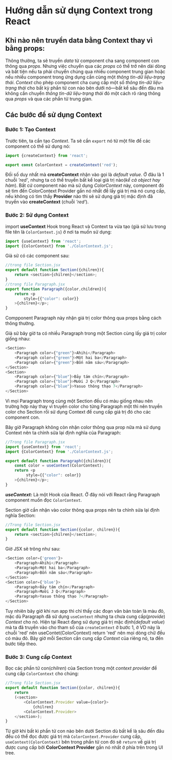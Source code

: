 # Hướng dẫn sử dụng Context trong React
## Khi nào nên truyền data bằng Context thay vì bằng props:
Thông thường, ta sẽ truyền *data* từ component cha sang component con thông qua *props*. Nhưng việc chuyển qua các *props* có thể trở nên dài dòng và bất tiện nếu ta phải chuyển chúng qua nhiều component trung gian hoặc nếu nhiều component trong ứng dụng cần cùng một *thông tin-dữ liệu-trạng thái*. *Context* cho phép component cha cung cấp một số *thông tin-dữ liệu-trạng thái* cho bất kỳ phần tử con nào bên dưới nó—bất kể sâu đến đâu mà không cần chuyển *thông tin-dữ liệu-trạng thái* đó một cách rõ ràng thông qua *props* và qua các phần tử trung gian.

## Các bước để sử dụng Context
### Bước 1: Tạo Context
Trước tiên, ta cần tạo *Context*. Ta sẽ cần `export` nó từ một file để các component có thể sử dụng nó:

```js
import {createContext} from 'react';

export const ColorContext = createContext('red');
```
Đối số duy nhất mà  **createContext** nhận vào gọi là *default value*. Ở đâu là 1 chuỗi *'red'*, nhưng ta có thể truyền bất kể loại giá trị nào(*kể cả object hay hàm*). Bất cứ component nào mà sử dụng *ColorContext* này, component đó sẽ tìm đến  ColorContext Provider gần nó nhất để lấy giá trị mà nó cung cấp, nếu không có tìm thấy **Provider** nào thì sẽ sử dụng giá trị mặc định đã truyền vào **createContext** (chuỗi *'red'*).

### Bước 2: Sử dụng Context
import **useContext** Hook trong React và Context ta vừa tạo (giả sử lưu trong file tên là `ColorContext.js`) ở nơi ta muốn sử dụng:
```js
import {useContext} from 'react';
import {ColorContext} from './ColorContext.js';
```

Giả sử có các component sau:
```js
//trong file Section.jsx
export default function Section({chilren}){
    return <section>{chilren}</section>;
}
//trong file Paragraph.jsx
export function Paragraph({color,children}){
    return <p
        style={{"color": color}}
    >{chilren}</p>;
}

```
Compponent Paragraph này nhận giá trị color thông qua props bằng cách thông thường.

Giả sử bây giờ ta có nhiều Paragraph trong một Section cùng lấy giá trị color giống nhau:
```js
<Section>
    <Paragraph color={"green"}>Ahihi</Paragraph>
    <Paragraph color={"green"}>Một hai ba</Paragraph>
    <Paragraph color={"green"}>Bốn năm sáu</Paragraph>
</Section>
<Section>
    <Paragraph color={"blue"}>Bảy tám chín</Paragraph>
    <Paragraph color={"blue"}>Mười J Q</Paragraph>
    <Paragraph color={"blue"}>Yasuo thông thạo 7</Paragraph>
</Section>
``` 

Vì mọi Paragraph trong cùng một Section đều có màu giống nhau nên trường hợp này thay vì truyền color cho từng Paragraph một thì nên truyền color cho Section rồi sử dụng Context để cung cấp giá trị đó cho các component con.

Bây giờ Paragraph không còn nhận color thông qua prop nữa mà sử dụng Context nên ta chỉnh sửa lại định nghĩa của Paragraph: 
```js
//Trong file Paragraph.jsx
import {useContext} from 'react';
import {ColorContext} from './ColorContext.js';

export default function Paragraph({children}){
    const color = useContext(ColorContext);
    return <p
         style={{"color": color}}
    >{chilren}</p>;
}
```
***useContext:***
Là một Hook của React. Ở đây nói với React rằng Paragraph component muốn đọc `ColorContext`.

Section giờ cần nhận vào color thông qua props nên ta chỉnh sửa lại định nghĩa Section:
```js
//Trong file Section.jsx
export default function Section({color, chilren}){
    return <section>{chilren}</section>;
}
```

Giờ JSX sẽ trông như sau: 
```js
<Section color={'green'}>
    <Paragraph>Ahihi</Paragraph>
    <Paragraph>Một hai ba</Paragraph>
    <Paragraph>Bốn năm sáu</Paragraph>
</Section>
<Section color={'blue'}>
    <Paragraph>Bảy tám chín</Paragraph>
    <Paragraph>Mười J Q</Paragraph>
    <Paragraph>Yasuo thông thạo 7</Paragraph>
</Section>
```
Tuy nhiên bây giờ khi run app thì chỉ thấy các đoạn văn bản toàn là màu đỏ, mặc dù Paragraph đã sử dụng `useContext` nhưng ta chưa cung cấp(*provide*) *Context* cho nó. Hiện tại React đang sử dụng giá trị mặc định(*default value*) mà ta đã truyền vào cho tham số của `createContext` ở bước 1, ở VD này là chuỗi 'red' nên useContet(ColorContext) return 'red' nên mọi dòng chữ đều có màu đỏ. Bây giờ mỗi Section cần cung cấp *Context* của riêng nó, ta đến bước tiếp theo.

### Bước 3: Cung cấp Context
Bọc các phần tử con(*chilren*) của Section trong một *context provider* để cung cấp `ColorContext` cho chúng:
```js
//Trong file Section.jsx
export default function Section({color, chilren}){
    return 
    (<section>
        <ColorContext.Provider value={color}>
            {chilren}
        <ColorContext.Provider>
    </section>);
}
```
Từ giờ khi bất kì phần tử con nào bên dưới Section dù bất kể là sâu đến đâu đều có thể đọc được giá trị mà `ColorContext.Provider` cung cấp,  `useContext(ColorContext)` bên trong phần tử con đó sẽ `return` về giá trị được cung cấp bởi **ColorContext Provider** gần nó nhất ở phía trên trong UI tree. 


